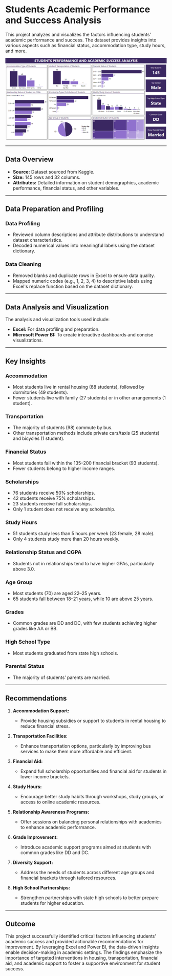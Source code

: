 
# Students Academic Performance and Success Analysis

This project analyzes and visualizes the factors influencing students' academic performance and success. The dataset provides insights into various aspects such as financial status, accommodation type, study hours, and more.

![Performance Dashboard](https://github.com/Olowookere-Abidemi/Students-Academic-Performance-and-Success-Analysis/blob/main/PERFORMANCE%20DASHBOARD.png)

---

## Data Overview

- **Source:** Dataset sourced from Kaggle.
- **Size:** 145 rows and 32 columns.
- **Attributes:** Detailed information on student demographics, academic performance, financial status, and other variables.

---

## Data Preparation and Profiling

### **Data Profiling**
- Reviewed column descriptions and attribute distributions to understand dataset characteristics.
- Decoded numerical values into meaningful labels using the dataset dictionary.

### **Data Cleaning**
- Removed blanks and duplicate rows in Excel to ensure data quality.
- Mapped numeric codes (e.g., 1, 2, 3, 4) to descriptive labels using Excel's replace function based on the dataset dictionary.

---

## Data Analysis and Visualization

The analysis and visualization tools used include:

- **Excel:** For data profiling and preparation.
- **Microsoft Power BI:** To create interactive dashboards and concise visualizations.

---

## Key Insights

### **Accommodation**
- Most students live in rental housing (68 students), followed by dormitories (49 students).
- Fewer students live with family (27 students) or in other arrangements (1 student).

### **Transportation**
- The majority of students (98) commute by bus.
- Other transportation methods include private cars/taxis (25 students) and bicycles (1 student).

### **Financial Status**
- Most students fall within the $135–$200 financial bracket (93 students).
- Fewer students belong to higher income ranges.

### **Scholarships**
- 76 students receive 50% scholarships.
- 42 students receive 75% scholarships.
- 23 students receive full scholarships.
- Only 1 student does not receive any scholarship.

### **Study Hours**
- 51 students study less than 5 hours per week (23 female, 28 male).
- Only 4 students study more than 20 hours weekly.

### **Relationship Status and CGPA**
- Students not in relationships tend to have higher GPAs, particularly above 3.0.

### **Age Group**
- Most students (70) are aged 22–25 years.
- 65 students fall between 18–21 years, while 10 are above 25 years.

### **Grades**
- Common grades are DD and DC, with few students achieving higher grades like AA or BB.

### **High School Type**
- Most students graduated from state high schools.

### **Parental Status**
- The majority of students’ parents are married.

---

## Recommendations

1. **Accommodation Support:** 
   - Provide housing subsidies or support to students in rental housing to reduce financial stress.
   
2. **Transportation Facilities:** 
   - Enhance transportation options, particularly by improving bus services to make them more affordable and efficient.

3. **Financial Aid:** 
   - Expand full scholarship opportunities and financial aid for students in lower income brackets.

4. **Study Hours:** 
   - Encourage better study habits through workshops, study groups, or access to online academic resources.

5. **Relationship Awareness Programs:** 
   - Offer sessions on balancing personal relationships with academics to enhance academic performance.

6. **Grade Improvement:** 
   - Introduce academic support programs aimed at students with common grades like DD and DC.

7. **Diversity Support:** 
   - Address the needs of students across different age groups and financial brackets through tailored resources.

8. **High School Partnerships:** 
   - Strengthen partnerships with state high schools to better prepare students for higher education.

---

## Outcome

This project successfully identified critical factors influencing students' academic success and provided actionable recommendations for improvement. By leveraging Excel and Power BI, the data-driven insights enable decision-making in academic settings. The findings emphasize the importance of targeted interventions in housing, transportation, financial aid, and academic support to foster a supportive environment for student success.
